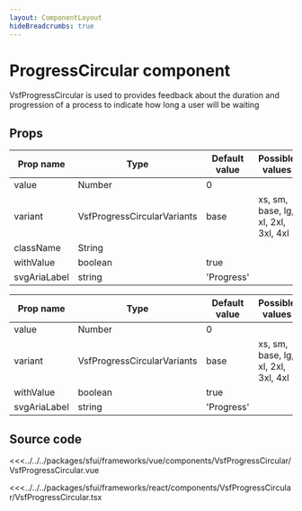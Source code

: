 ```yaml
---
layout: ComponentLayout
hideBreadcrumbs: true
---
```

#  ProgressCircular component

VsfProgressCircular is used to provides feedback about the duration and progression of a process to indicate how long a user will be waiting

<Generate />

## Props

<!-- react -->

| Prop name             | Type                       | Default value | Possible values                        |
|-----------------------|----------------------------|---------------|----------------------------------------|
|  value                |  Number                    |  0            |                                        |
|  variant              |  VsfProgressCircularVariants |   base        |   xs, sm, base, lg, xl, 2xl, 3xl, 4xl  |
|  className            |  String                    |               |                                        |
|  withValue            |  boolean                   |   true        |                                        |
|  svgAriaLabel         |  string                    |   'Progress'  |                                        |



<!-- end react -->

<!-- vue -->

| Prop name             | Type                       | Default value | Possible values                        |
|-----------------------|----------------------------|---------------|----------------------------------------|
|  value                |  Number                    |  0            |                                        |
|  variant              |  VsfProgressCircularVariants |   base        |   xs, sm, base, lg, xl, 2xl, 3xl, 4xl|
|  withValue            |  boolean                   |   true        |                                        |
|  svgAriaLabel         |  string                    |   'Progress'  |                                        |

<!-- end vue -->


## Source code

<!-- vue -->
<<<../../../packages/sfui/frameworks/vue/components/VsfProgressCircular/VsfProgressCircular.vue
<!-- end vue -->
<!-- react -->
<<<../../../packages/sfui/frameworks/react/components/VsfProgressCircular/VsfProgressCircular.tsx
<!-- end react -->
